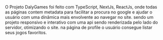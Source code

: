 O Projeto DalyGames foi feito com TypeScript, NextJs, ReactJs, onde todas as páginas contem metadata para facilitar a procura no google e ajudar o usuário 
com uma dinâmica mais envolvente ao navegar no site. sendo um projeto responsivo e interativo com uma api sendo renderizada pelo lado do servidor, otimizando o site.
na página de profile o usuário consegue listar seus jogos favoritos.
